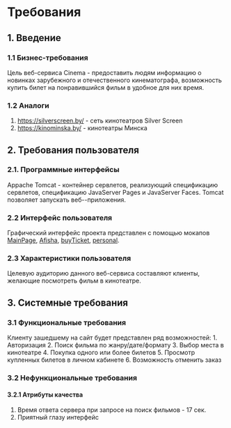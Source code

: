 ﻿

# Требования

## 1. Введение
### 1.1 Бизнес-требования

Цель веб-сервиса Cinema - предоставить людям информацию о новинках зарубежного и отечественного кинематографа, возможность купить билет на понравившийся фильм в удобное для них время.
### 1.2 Аналоги

 1. https://silverscreen.by/ - сеть кинотеатров Silver Screen
 2. https://kinominska.by/ - кинотеатры Минска

## 2. Требования пользователя
### 2.1. Программные интерфейсы
Appache Tomcat - контейнер сервлетов, реализующий спецификацию сервлетов, спецификацию JavaServer Pages и JavaServer Faces. Tomcat  позволяет запускать веб--приложения.
### 2.2 Интерфейс пользователя
Графический интерфейс проекта представлен с помощью мокапов [MainPage](https://github.com/Dim4esUchiha/Cinema/blob/main/mockups/MainPage.pdf), [Afisha](https://github.com/Dim4esUchiha/Cinema/blob/main/mockups/Afisha.pdf), [buyTicket](https://github.com/Dim4esUchiha/Cinema/blob/main/mockups/buyTicket.pdf), [personal](https://github.com/Dim4esUchiha/Cinema/blob/main/mockups/Personal.pdf).
### 2.3 Характеристики пользователя
Целевую аудиторию данного веб-сервиса составляют клиенты, желающие посмотреть фильм в кинотеатре.

## 3. Системные требования
### 3.1 Функциональные требования
Клиенту зашедшему на сайт будет представлен ряд возможностей:
		1. Авторизация
		2. Поиск фильма по жанру/дате/формату
		3. Выбор места в кинотеатре
		4. Покупка одного или более билетов
		5. Просмотр купленных билетов в личном кабинете
		6. Возможность отменить заказ
### 3.2 Нефункциональные требования
#### 3.2.1 Атрибуты качества
 1.  Время ответа сервера при запросе на поиск фильмов - 17 сек.
 2. Приятный глазу интерфейс

